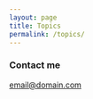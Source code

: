 ```yaml
---
layout: page
title: Topics
permalink: /topics/
---
```



### Contact me

[email@domain.com](mailto:email@domain.com)
